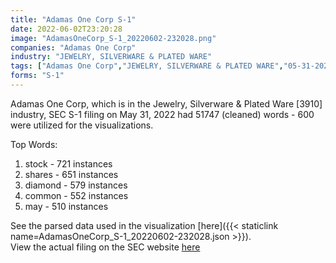 ```yaml
---
title: "Adamas One Corp S-1"
date: 2022-06-02T23:20:28
image: "AdamasOneCorp_S-1_20220602-232028.png"
companies: "Adamas One Corp"
industry: "JEWELRY, SILVERWARE & PLATED WARE"
tags: ["Adamas One Corp","JEWELRY, SILVERWARE & PLATED WARE","05-31-2022","S-1"]
forms: "S-1"
---
```

Adamas One Corp, which is in the Jewelry, Silverware & Plated Ware [3910] industry, SEC S-1 filing on May 31, 2022 had 51747 (cleaned) words - 600 were utilized for the visualizations.

Top Words:
1. stock - 721 instances
2. shares - 651 instances
3. diamond - 579 instances
4. common - 552 instances
5. may - 510 instances


See the parsed data used in the visualization [here]({{< staticlink name=AdamasOneCorp_S-1_20220602-232028.json >}}).  
View the actual filing on the SEC website [here](https://www.sec.gov/Archives/edgar/data/1884072/0001199835-22-000352.txt)